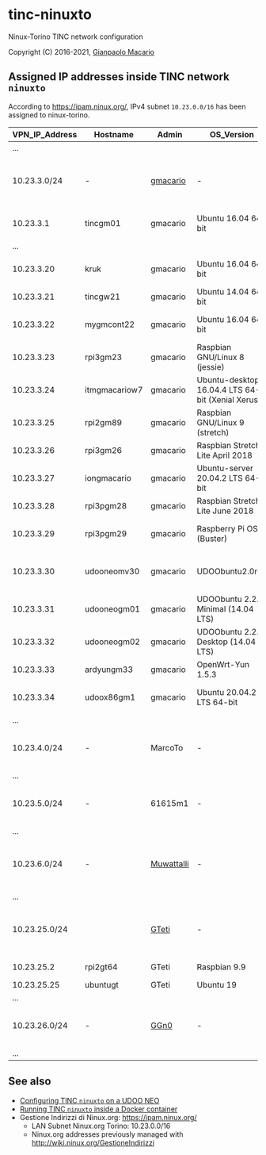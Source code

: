 # tinc-ninuxto

Ninux-Torino TINC network configuration

Copyright (C) 2016-2021, [Gianpaolo Macario](https://gmacario.github.io/)

## Assigned IP addresses inside TINC network `ninuxto`

According to <https://ipam.ninux.org/>, IPv4 subnet `10.23.0.0/16` has been assigned to ninux-torino.

| VPN_IP_Address | Hostname      | Admin      | OS_Version                          | Notes                          |
|----------------|---------------|------------|-------------------------------------|--------------------------------|
| ...            |               |            |                                     |                                |
| 10.23.3.0/24   | -             | [gmacario](https://github.com/gmacario) | -      | Subnet reserved to Gianpaolo Macario |
| 10.23.3.1      | tincgm01      | gmacario   | Ubuntu 16.04 64-bit                 | Test VM on VirtualBox          |
| ...            |               |            |                                     |                                |
| 10.23.3.20     | kruk          | gmacario   | Ubuntu 16.04 64-bit                 | gateway for gmoffice           |
| 10.23.3.21     | tincgw21      | gmacario   | Ubuntu 14.04 64-bit                 | Instance on AWS                |
| 10.23.3.22     | mygmcont22    | gmacario   | Ubuntu 16.04 64-bit                 | Inside a Docker container      |
| 10.23.3.23     | rpi3gm23      | gmacario   | Raspbian GNU/Linux 8 (jessie)       | Gateway for gmhome             |
| 10.23.3.24     | itmgmacariow7 | gmacario   | Ubuntu-desktop 16.04.4 LTS 64-bit (Xenial Xerus) | Laptop Dell Precision |
| 10.23.3.25     | rpi2gm89      | gmacario   | Raspbian GNU/Linux 9 (stretch)      | Raspberry Pi 2                 |
| 10.23.3.26     | rpi3gm26      | gmacario   | Raspbian Stretch Lite April 2018    | Raspberry Pi 3B                |
| 10.23.3.27     | iongmacario   | gmacario   | Ubuntu-server 20.04.2 LTS 64-bit    | Inside a Docker container      |
| 10.23.3.28     | rpi3pgm28     | gmacario   | Raspbian Stretch Lite June 2018     | Raspberry Pi 3B Plus           |
| 10.23.3.29     | rpi3pgm29     | gmacario   | Raspberry Pi OS (Buster)            | Raspberry Pi 3B Plus in RasPad |
| 10.23.3.30     | udooneomv30   | gmacario   | UDOObuntu2.0rc2                     | UDOO NEO Full + lora-shield    |
| 10.23.3.31     | udooneogm01   | gmacario   | UDOObuntu 2.2.0 Minimal (14.04 LTS) | UDOO NEO Full                  |
| 10.23.3.32     | udooneogm02   | gmacario   | UDOObuntu 2.2.0 Desktop (14.04 LTS) | UDOO NEO Extended              |
| 10.23.3.33     | ardyungm33    | gmacario   | OpenWrt-Yun 1.5.3                   | Gateway for solpev             |
| 10.23.3.34     | udoox86gm1    | gmacario   | Ubuntu 20.04.2 LTS 64-bit           | New gateway for solpev         |
| ...            |               |            |                                     |                                |
| 10.23.4.0/24   | -             | MarcoTo    | -                                   | Subnet reserved to Marco Toscano |
| ...            |               |            |                                     |                                |
| 10.23.5.0/24   | -             | 61615m1    | -                                   | Subnet reserved to Luigi Smiraglio |
| ...            |               |            |                                     |                                |
| 10.23.6.0/24   | -             | [Muwattalli](https://github.com/muwattalli) | -  | Subnet reserved to Gianfranco Poncini |
| ...            |               |            |                                     |                                |
| 10.23.25.0/24  |               | [GTeti](https://github.com/gteti) | -            | Subnet reserved to Gianluca Teti |
| 10.23.25.2     |rpi2gt64       | GTeti      | Raspbian 9.9                        | Raspberry Pi 2                 |
| 10.23.25.25    |ubuntugt       | GTeti      | Ubuntu 19                           | VM                             |
| ...            |               |            |                                     |                                |
| 10.23.26.0/24  | -             | [GGn0](https://github.com/GGn0) | -              | Subnet reserved to Luigi Scalzone |
| ...            |               |            |                                     |                                |

## See also

* [Configuring TINC `ninuxto` on a UDOO NEO](docs/configure-tinc-ninuxto-on-udoobuntu.md)
* [Running TINC `ninuxto` inside a Docker container](docs/configure-tinc-ninuxto-docker.md)
* Gestione Indirizzi di Ninux.org: <https://ipam.ninux.org/>
  * LAN Subnet Ninux.org Torino: 10.23.0.0/16
  * Ninux.org addresses previously managed with <http://wiki.ninux.org/GestioneIndirizzi>

<!-- EOF -->
